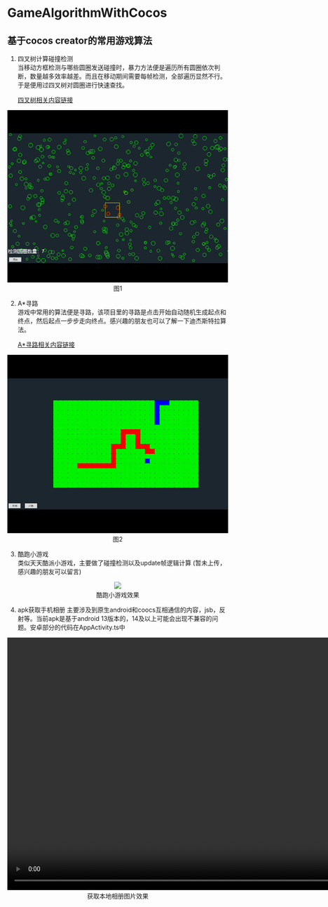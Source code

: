 # GameAlgorithmWithCocos
## 基于cocos creator的常用游戏算法  
1. 四叉树计算碰撞检测  
当移动方框检测与哪些圆圈发送碰撞时，暴力方法便是遍历所有圆圈依次判断，数量越多效率越差。而且在移动期间需要每帧检测，全部遍历显然不行。于是便用过四叉树对圆圈进行快速查找。  

    [四叉树相关内容链接](https://zhuanlan.zhihu.com/p/530405796)  
<div>			
    <!--块级封装-->
    <center><!--将图片和文字居中-->
    <img src="PNG/quadtree.png">
    <br><!--换行-->
    图1 <!--标题-->
    </center>
</div>  

2. A*寻路  
游戏中常用的算法便是寻路，该项目里的寻路是点击开始自动随机生成起点和终点，然后起点一步步走向终点。感兴趣的朋友也可以了解一下迪杰斯特拉算法。  
  
    [A*寻路相关内容链接](https://zhuanlan.zhihu.com/p/595716772)  
<div>			
    <!--块级封装-->
    <center><!--将图片和文字居中-->
    <img src="PNG/aStar.png">
    <br><!--换行-->
    图2 <!--标题-->
    </center>
</div>  

3. 酷跑小游戏  
类似天天酷派小游戏，主要做了碰撞检测以及update帧逻辑计算 (暂未上传，感兴趣的朋友可以留言)  

<div>			
    <!--块级封装-->
    <center><!--将图片和文字居中-->
    <img src="PNG/kupao.gif">
    <br><!--换行-->
    酷跑小游戏效果 <!--标题-->
    </center>
</div>  

4. apk获取手机相册
主要涉及到原生android和coocs互相通信的内容，jsb，反射等。当前apk是基于android 13版本的，14及以上可能会出现不兼容的问题。安卓部分的代码在AppActivity.ts中
<div>			
    <!--块级封装-->
    <center><!--将图片和文字居中-->
    <video width="1280" height="576" controls>
    <source src="PNG/apk_select_image.mp4" type="video/mp4">
    </video>
    <br><!--换行-->
    获取本地相册图片效果 <!--标题-->
    </center>
</div> 


